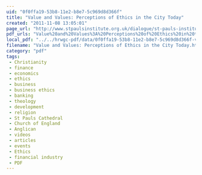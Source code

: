```yaml
---
uid: "0f0ffa19-53b8-11e2-b8e7-5c969d8d366f"
title: "Value and Values: Perceptions of Ethics in the City Today"
created: "2011-11-08 13:05:01"
page_url: "http://www.stpaulsinstitute.org.uk/dialogue/st-pauls-institute/article/2011/nov/07/-value-and-values-perceptions-of-ethics-in"
pdf_urls: "Value%20and%20Values%3A%20Perceptions%20of%20Ethics%20in%20the%20City%20Today.resources/value%20and%20values%20-%20perceptions%20of%20ethics%20in%20the%20city%20today.pdf"
local_pdf: "../../hrwgc-pdf/data/0f0ffa19-53b8-11e2-b8e7-5c969d8d366f-value-and-values-perceptions-of-ethics-in-the-city-today.pdf"
filename: "Value and Values: Perceptions of Ethics in the City Today.html"
category: "pdf"
tags: 
 - Christianity
 - finance
 - economics
 - ethics
 - business
 - business ethics
 - banking
 - theology
 - development
 - religion
 - St Pauls Cathedral
 - Church of England
 - Anglican
 - videos
 - articles
 - events
 - Ethics
 - financial industry
 - PDF
---
```

